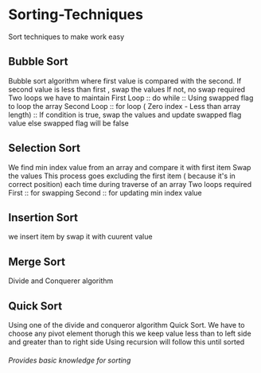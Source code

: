 # Sorting-Techniques
Sort techniques to make work easy

## Bubble Sort
Bubble sort algorithm where first value is compared with the second.
If second value is less than first , swap the values
If not, no swap required
Two loops we have to maintain
First Loop :: do while :: Using swapped flag to loop the array
Second Loop :: for loop ( Zero index - Less than array length) :: 
If condition is true, swap the values and update swapped flag value else swapped flag will be false 

## Selection Sort 
We find min index value from an array and compare it with first item
Swap the values
This process goes excluding the first item ( because it's in correct position) each time during traverse of an array 
Two loops required
First :: for swapping 
Second :: for updating min index value

## Insertion Sort
we insert item by swap it with cuurent value

## Merge Sort
Divide and Conquerer algorithm


## Quick Sort
Using one of the divide and conqueror algorithm Quick Sort.
We have to choose any pivot element thorugh this we keep value less than to left side and greater than to right side 
Using recursion will follow this until sorted 

###### Provides basic knowledge for sorting
